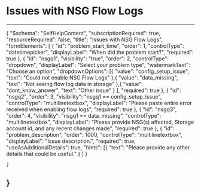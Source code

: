 <properties
	pageTitle="Issues with NSG Flow Logs"
	description="Issues with NSG Flow Logs"
	authors="damendo"
  ms.author="damendo"
	selfHelpType="problemScopingQuestions"
	supportTopicIds="32606424"
	productPesIds="16160"
	cloudEnvironments="public, Fairfax, usnat, ussec"
	schemaVersion="1"
	articleId="23f8d822-ea47-49a0-8638-95e9d8d1113f"
	ownershipId="CloudNet_NetAnalytics"
/>

# Issues with NSG Flow Logs
---
{
    "$schema": "SelfHelpContent",
		"subscriptionRequired": true,
		"resourceRequired": false,
    "title": "Issues with NSG Flow Logs",
    "formElements": [
			{
			"id": "problem_start_time",
					"order": 1,
					"controlType": "datetimepicker",
					"displayLabel": "When did the problem start?",
					"required": true
			},
			{
            "id": "nsgq1",
            "visibility": "true",
            "order": 2,
            "controlType": "dropdown",
            "displayLabel": "Select your problem type",
            "watermarkText": "Choose an option",
            "dropdownOptions": [{
                    "value": "config_setup_issue",
                    "text": "Could not enable NSG Flow Logs"
                },{
                    "value": "data_missing",
                    "text": "Not seeing flow log data in storage"
                },{
                    "value": "dont_know_answer",
                    "text": "Other issue"
                }
								],
            "required": true
        },
				{
            "id": "nsgq2",
            "order": 3,
						"visibility": "nsgq1 == config_setup_issue",
            "controlType": "multilinetextbox",
            "displayLabel": "Please paste entire error received when enabling flow logs",
            "required": true
        },
				{
						"id": "nsgq3",
						"order": 4,
						"visibility": "nsgq1 == data_missing",
						"controlType": "multilinetextbox",
						"displayLabel": "Please provide NSG(s) affected, Storage account id, and any recent changes made",
						"required": true
				},
				{
						"id": "problem_description",
						"order": 1000,
						"controlType": "multilinetextbox",
						"displayLabel": "Issue description.",
						"required": true,
						"useAsAdditionalDetails": true,
						"hints": [{
						"text": "Please provide any other details that could be useful."
											}
						]
				}

    ]
}
---

